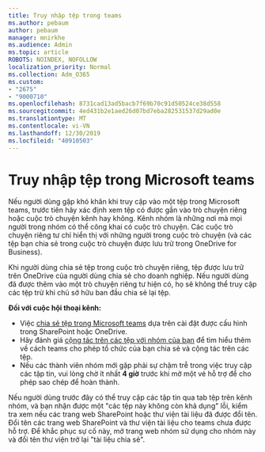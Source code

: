 ```yaml
---
title: Truy nhập tệp trong teams
ms.author: pebaum
author: pebaum
manager: mnirkhe
ms.audience: Admin
ms.topic: article
ROBOTS: NOINDEX, NOFOLLOW
localization_priority: Normal
ms.collection: Adm_O365
ms.custom:
- "2675"
- "9000710"
ms.openlocfilehash: 8731cad13ad5bacb7f69b70c91d50524ce38d558
ms.sourcegitcommit: 4ed431b2e1aed26d07bd7eba282531537d29ad0e
ms.translationtype: MT
ms.contentlocale: vi-VN
ms.lasthandoff: 12/30/2019
ms.locfileid: "40910503"
---
```

# <a name="accessing-files-in-microsoft-teams"></a>Truy nhập tệp trong Microsoft teams

Nếu người dùng gặp khó khăn khi truy cập vào một tệp trong Microsoft teams, trước tiên hãy xác định xem tệp có được gắn vào trò chuyện riêng hoặc cuộc trò chuyện kênh hay không. Kênh nhóm là những nơi mà mọi người trong nhóm có thể công khai có cuộc trò chuyện. Các cuộc trò chuyện riêng tư chỉ hiển thị với những người trong cuộc trò chuyện (và các tệp bạn chia sẻ trong cuộc trò chuyện được lưu trữ trong OneDrive for Business).

Khi người dùng chia sẻ tệp trong cuộc trò chuyện riêng, tệp được lưu trữ trên OneDrive của người dùng chia sẻ cho doanh nghiệp. Nếu người dùng đã được thêm vào một trò chuyện riêng tư hiện có, họ sẽ không thể truy cập các tệp trừ khi chủ sở hữu ban đầu chia sẻ lại tệp.    

**Đối với cuộc hội thoại kênh:**

- Việc [chia sẻ tệp trong Microsoft teams](https://docs.microsoft.com/MicrosoftTeams/sharing-files-in-teams) dựa trên cài đặt được cấu hình trong SharePoint hoặc OneDrive. 
- Hãy đánh giá [cộng tác trên các tệp với nhóm của bạn](https://support.office.com/article/Collaborate-on-files-with-your-Team-9b200289-dbac-4823-85bd-628a5c7bb0ae) để tìm hiểu thêm về cách teams cho phép tổ chức của bạn chia sẻ và cộng tác trên các tệp. 
- Nếu các thành viên nhóm mới gặp phải sự chậm trễ trong việc truy cập các tập tin, vui lòng chờ ít nhất **4 giờ** trước khi mở một vé hỗ trợ để cho phép sao chép để hoàn thành. 

Nếu người dùng trước đây có thể truy cập các tập tin qua tab tệp trên kênh nhóm, và bạn nhận được một "các tệp này không còn khả dụng" lỗi, kiểm tra xem nếu các trang web SharePoint hoặc thư viện tài liệu đã được đổi tên. Đổi tên các trang web SharePoint và thư viện tài liệu cho teams chưa được hỗ trợ. Để khắc phục sự cố này, mở trang web nhóm sử dụng cho nhóm này và đổi tên thư viện trở lại "tài liệu chia sẻ".